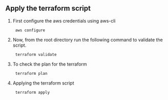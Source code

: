 ## Apply the terraform script

1. First configure the aws credentials using aws-cli

        aws configure

2. Now, from the root directory run the following command to validate the script.

        terraform validate

3. To check the plan for the terraform

        terraform plan

4. Applying the terraform script

        terraform apply
